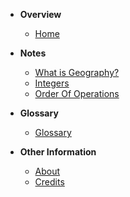 * **Overview**
  * [Home](README.md)
* **Notes**
  * [What is Geography?](notes/whatsgeo.md)
  * [Integers](notes/biosphere.md)
  * [Order Of Operations](notes/ecosystems.md)

* **Glossary**
  * [Glossary](pages/glossary.md)

* **Other Information**
  * [About](pages/about.md)
  * [Credits](pages/credit.md)